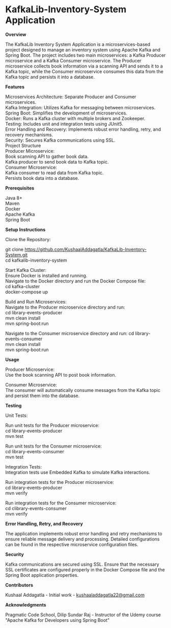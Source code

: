 # KafkaLib-Inventory-System Application


**Overview**

The KafkaLib Inventory System Application is a microservices-based project designed to manage an inventory system using Apache Kafka and Spring Boot. The project includes two main microservices: a Kafka Producer microservice and a Kafka Consumer microservice. The Producer microservice collects book information via a scanning API and sends it to a Kafka topic, while the Consumer microservice consumes this data from the Kafka topic and persists it into a database.


**Features**

Microservices Architecture: Separate Producer and Consumer microservices. <br>
Kafka Integration: Utilizes Kafka for messaging between microservices. <br>
Spring Boot: Simplifies the development of microservices. <br>
Docker: Runs a Kafka cluster with multiple brokers and Zookeeper. <br>
Testing: Includes unit and integration tests using JUnit5. <br>
Error Handling and Recovery: Implements robust error handling, retry, and recovery mechanisms. <br>
Security: Secures Kafka communications using SSL. <br>
Project Structure <br>
Producer Microservice: <br>
Book scanning API to gather book data. <br>
Kafka producer to send book data to Kafka topic. <br>
Consumer Microservice: <br>
Kafka consumer to read data from Kafka topic. <br>
Persists book data into a database. <br>


**Prerequisites**

Java 8+ <br>
Maven <br>
Docker <br>
Apache Kafka <br>
Spring Boot <br>


**Setup Instructions**

Clone the Repository: 

git clone https://github.com/KushaalAddagatla/KafkaLib-Inventory-System.git <br>
cd kafkalib-inventory-system

Start Kafka Cluster: <br>
Ensure Docker is installed and running. <br>
Navigate to the Docker directory and run the Docker Compose file: <br>
cd kafka-cluster <br>
docker-compose up <br>

Build and Run Microservices: <br>
Navigate to the Producer microservice directory and run: <br>
cd library-events-producer <br>
mvn clean install <br>
mvn spring-boot:run <br>

Navigate to the Consumer microservice directory and run:
cd library-events-consumer <br>
mvn clean install <br>
mvn spring-boot:run <br>


**Usage**

Producer Microservice: <br>
Use the book scanning API to post book information. <br>

Consumer Microservice: <br>
The consumer will automatically consume messages from the Kafka topic and persist them into the database.<br>


**Testing**

Unit Tests:

Run unit tests for the Producer microservice: <br>
cd library-events-producer <br>
mvn test <br>

Run unit tests for the Consumer microservice: <br>
cd library-events-consumer <br>
mvn test


Integration Tests: <br>
Integration tests use Embedded Kafka to simulate Kafka interactions.

Run integration tests for the Producer microservice: <br>
cd library-events-producer <br>
mvn verify <br>

Run integration tests for the Consumer microservice: <br>
cd clibrary-events-consumer <br>
mvn verify <br>


**Error Handling, Retry, and Recovery**

The application implements robust error handling and retry mechanisms to ensure reliable message delivery and processing. Detailed configurations can be found in the respective microservice configuration files.


**Security**

Kafka communications are secured using SSL. Ensure that the necessary SSL certificates are configured properly in the Docker Compose file and the Spring Boot application properties.


**Contributors**

Kushaal Addagatla - Initial work - kushaaladdagatla22@gmail.com

**Acknowledgments**

Pragmatic Code School, Dilip Sundar Raj - Instructor of the Udemy course "Apache Kafka for Developers using Spring Boot"
